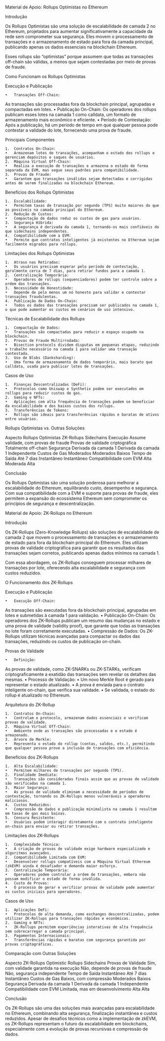Material de Apoio: Rollups Optimistas no Ethereum

Introdução

Os Rollups Optimistas são uma solução de escalabilidade de camada 2 no Ethereum, projetados para aumentar significativamente a capacidade da rede sem comprometer sua segurança. Eles movem o processamento de transações e o armazenamento de estado para fora da camada principal, publicando apenas os dados essenciais na blockchain Ethereum.

Esses rollups são “optimistas” porque assumem que todas as transações off-chain são válidas, a menos que sejam contestadas por meio de provas de fraude.

Como Funcionam os Rollups Optimistas

Execução e Publicação

	•	Transações Off-Chain:
As transações são processadas fora da blockchain principal, agrupadas e compactadas em lotes.
	•	Publicação On-Chain:
Os operadores dos rollups publicam esses lotes na camada 1 como calldata, um formato de armazenamento mais econômico e eficiente.
	•	Período de Contestação:
Após a publicação, há um período de tempo em que qualquer pessoa pode contestar a validade do lote, fornecendo uma prova de fraude.

Principais Componentes

	1.	Contratos On-Chain:
	•	Armazenam lotes de transações, acompanham o estado dos rollups e gerenciam depósitos e saques de usuários.
	2.	Máquina Virtual Off-Chain:
	•	Realiza a execução de transações e armazena o estado de forma separada da EVM, mas segue seus padrões para compatibilidade.
	3.	Provas de Fraude:
	•	Garantem que transações inválidas sejam detectadas e corrigidas antes de serem finalizadas na blockchain Ethereum.

Benefícios dos Rollups Optimistas

	1.	Escalabilidade:
	•	Permitem taxas de transação por segundo (TPS) muito maiores do que as possíveis na camada principal do Ethereum.
	2.	Redução de Custos:
	•	Compactação de dados reduz os custos de gas para usuários.
	3.	Segurança Híbrida:
	•	A segurança é derivada da camada 1, tornando-os mais confiáveis do que sidechains independentes.
	4.	Compatibilidade com a EVM:
	•	Permite que contratos inteligentes já existentes no Ethereum sejam facilmente migrados para rollups.

Limitações dos Rollups Optimistas

	1.	Atraso nas Retiradas:
	•	Os usuários precisam esperar pelo período de contestação, geralmente cerca de 7 dias, para retirar fundos para a camada 1.
	2.	Centralização Temporária:
	•	Operadores de rollups (sequenciadores) podem ter controle sobre a ordem das transações.
	3.	Necessidade de Honestidade:
	•	Depende de pelo menos um nó honesto para validar e contestar transações fraudulentas.
	4.	Publicação de Dados On-Chain:
	•	Todos os dados das transações precisam ser publicados na camada 1, o que pode aumentar os custos em cenários de uso intensivo.

Técnicas de Escalabilidade dos Rollups

	1.	Compactação de Dados:
	•	Transações são compactadas para reduzir o espaço ocupado na blockchain.
	2.	Provas de Fraude Multirrodada:
	•	Bisection protocols dividem disputas em pequenas etapas, reduzindo o trabalho necessário na camada 1 para validar uma transação contestada.
	3.	Uso de Blobs (Danksharding):
	•	Uma forma de armazenamento de dados temporário, mais barato que calldata, usada para publicar lotes de transações.

Casos de Uso

	1.	Finanças Descentralizadas (DeFi):
	•	Protocolos como Uniswap e Synthetix podem ser executados em rollups para reduzir custos de gas.
	2.	Gaming e NFTs:
	•	Aplicações com alta frequência de transações podem se beneficiar da escalabilidade e dos baixos custos dos rollups.
	3.	Transferências de Tokens:
	•	Rollups são ideais para transferências rápidas e baratas de ativos entre usuários.

Rollups Optimistas vs. Outras Soluções

Aspecto	Rollups Optimistas	ZK-Rollups	Sidechains
Execução	Assume validade, com provas de fraude	Provas de validade criptográfica	Totalmente off-chain
Segurança	Derivada da camada 1	Derivada da camada 1	Independente
Custos de Gas	Moderados	Moderados	Baixos
Tempo de Saída	Até 7 dias	Instantâneo	Instantâneo
Compatibilidade com EVM	Alta	Moderada	Alta

Conclusão

Os Rollups Optimistas são uma solução poderosa para melhorar a escalabilidade do Ethereum, equilibrando custo, desempenho e segurança. Com sua compatibilidade com a EVM e suporte para provas de fraude, eles permitem a expansão do ecossistema Ethereum sem comprometer os princípios de segurança e descentralização.

Material de Apoio: ZK-Rollups no Ethereum

Introdução

Os ZK-Rollups (Zero-Knowledge Rollups) são soluções de escalabilidade de camada 2 que movem o processamento de transações e o armazenamento de estado para fora da blockchain principal do Ethereum. Eles utilizam provas de validade criptográfica para garantir que os resultados das transações sejam corretos, publicando apenas dados mínimos na camada 1.

Com essa abordagem, os ZK-Rollups conseguem processar milhares de transações por lote, oferecendo alta escalabilidade e segurança com custos reduzidos.

O Funcionamento dos ZK-Rollups

Execução e Publicação

	•	Execução Off-Chain:
As transações são executadas fora da blockchain principal, agrupadas em lotes e submetidas à camada 1 para validação.
	•	Publicação On-Chain:
Os operadores dos ZK-Rollups publicam um resumo das mudanças no estado e uma prova de validade (validity proof), que garante que todas as transações no lote foram corretamente executadas.
	•	Compressão de Dados:
Os ZK-Rollups utilizam técnicas avançadas para compactar os dados das transações, reduzindo os custos de publicação on-chain.

Provas de Validade

	•	Definição:
As provas de validade, como ZK-SNARKs ou ZK-STARKs, verificam criptograficamente a exatidão das transações sem revelar os detalhes das mesmas.
	•	Processo de Validação:
	•	Um novo Merkle Root é gerado para representar o estado atualizado.
	•	A prova é enviada para o contrato inteligente on-chain, que verifica sua validade.
	•	Se validada, o estado do rollup é atualizado no Ethereum.

Arquitetura do ZK-Rollup

	1.	Contratos On-Chain:
	•	Controlam o protocolo, armazenam dados essenciais e verificam provas de validade.
	2.	Máquina Virtual Off-Chain:
	•	Ambiente onde as transações são processadas e o estado é armazenado.
	3.	Árvore de Merkle:
	•	Representa o estado do rollup (contas, saldos, etc.), permitindo que qualquer pessoa prove a inclusão de transações com eficiência.

Benefícios dos ZK-Rollups

	1.	Alta Escalabilidade:
	•	Permitem milhares de transações por segundo (TPS).
	2.	Finalidade Imediata:
	•	Transações são consideradas finais assim que as provas de validade são verificadas na camada 1.
	3.	Maior Segurança:
	•	As provas de validade eliminam a necessidade de períodos de contestação, tornando os ZK-Rollups menos vulneráveis a operadores maliciosos.
	4.	Custos Reduzidos:
	•	Compressão de dados e publicação minimalista na camada 1 resultam em taxas de gas mais baixas.
	5.	Censura Resistente:
	•	Usuários podem interagir diretamente com o contrato inteligente on-chain para enviar ou retirar transações.

Limitações dos ZK-Rollups

	1.	Complexidade Técnica:
	•	A criação de provas de validade exige hardware especializado e algoritmos avançados.
	2.	Compatibilidade Limitada com EVM:
	•	Desenvolver rollups compatíveis com a Máquina Virtual Ethereum (zkEVM) ainda é desafiador e demanda maior esforço.
	3.	Centralização Temporária:
	•	Operadores podem controlar a ordem de transações, embora não possam modificar o estado de forma inválida.
	4.	Custo de Provas:
	•	O processo de gerar e verificar provas de validade pode aumentar os custos iniciais para operadores.

Casos de Uso

	1.	Aplicações DeFi:
	•	Protocolos de alta demanda, como exchanges descentralizadas, podem utilizar ZK-Rollups para transações rápidas e econômicas.
	2.	Gaming e NFTs:
	•	ZK-Rollups permitem experiências interativas de alta frequência sem sobrecarregar a camada principal.
	3.	Pagamentos Internacionais:
	•	Transferências rápidas e baratas com segurança garantida por provas criptográficas.

Comparação com Outras Soluções

Aspecto	ZK-Rollups	Optimistic Rollups	Sidechains
Provas de Validade	Sim, com validade garantida na execução	Não, depende de provas de fraude	Não, segurança independente
Tempo de Saída	Instantâneo	Até 7 dias	Instantâneo
Custos de Gas	Baixos, com compressão	Moderados	Baixos
Segurança	Derivada da camada 1	Derivada da camada 1	Independente
Compatibilidade com EVM	Limitada, mas em desenvolvimento	Alta	Alta

Conclusão

Os ZK-Rollups são uma das soluções mais avançadas para escalabilidade no Ethereum, combinando alta segurança, finalização instantânea e custos reduzidos. Apesar de desafios técnicos como a implementação de zkEVM, os ZK-Rollups representam o futuro da escalabilidade em blockchains, especialmente com a evolução de provas recursivas e compressão de dados.

